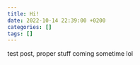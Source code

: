 ```yaml
---
title: Hi!
date: 2022-10-14 22:39:00 +0200
categories: []
tags: []
---
```


test post, proper stuff coming sometime lol
